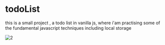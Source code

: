 # todoList
this is a small project , a todo list in vanilla js, where i'am practising some of the fundamental javascript techniques including local storage






![2](https://user-images.githubusercontent.com/108867804/191626694-cbb7ca26-9572-4ba1-a4f9-d19384965818.png)
